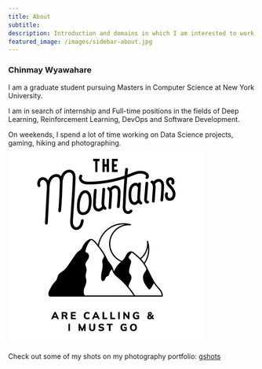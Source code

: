```yaml
---
title: About
subtitle: 
description: Introduction and domains in which I am interested to work in
featured_image: /images/sidebar-about.jpg
---
```


### Chinmay Wyawahare

I am a graduate student pursuing Masters in Computer Science at New York University. 

I am in search of internship and Full-time positions in the fields of Deep Learning, Reinforcement Learning, DevOps and Software Development.

On weekends, I spend a lot of time working on Data Science projects, gaming, hiking and photographing.
![](/images/mountains.png)

Check out some of my shots on my photography portfolio: [gshots](https://gandalf1819.github.io/photography)